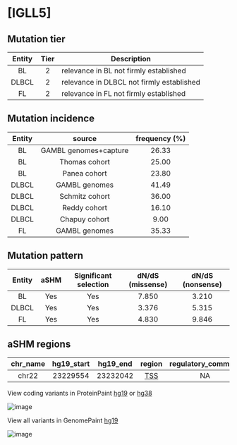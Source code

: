 # [IGLL5]

## Mutation tier

|Entity|Tier|Description                              |
|:------:|:----:|-----------------------------------------|
|BL    |2   |relevance in BL not firmly established   |
|DLBCL |2   |relevance in DLBCL not firmly established|
|FL    |2   |relevance in FL not firmly established   |
## Mutation incidence

|Entity|source               |frequency (%)|
|:------:|:---------------------:|:-------------:|
|BL    |GAMBL genomes+capture|26.33        |
|BL    |Thomas cohort        |25.00        |
|BL    |Panea cohort         |23.80        |
|DLBCL |GAMBL genomes        |41.49        |
|DLBCL |Schmitz cohort       |36.00        |
|DLBCL |Reddy cohort         |16.10        |
|DLBCL |Chapuy cohort        | 9.00        |
|FL    |GAMBL genomes        |35.33        |

## Mutation pattern

|Entity|aSHM|Significant selection|dN/dS (missense)|dN/dS (nonsense)|
|:------:|:----:|:---------------------:|:----------------:|:----------------:|
|BL    |Yes |Yes                  |7.850           |3.210           |
|DLBCL |Yes |Yes                  |3.376           |5.315           |
|FL    |Yes |Yes                  |4.830           |9.846           |

## aSHM regions

|chr_name|hg19_start|hg19_end|region                                                                                    |regulatory_comment|
|:--------:|:----------:|:--------:|:------------------------------------------------------------------------------------------:|:------------------:|
|chr22   |23229554  |23232042|[TSS](https://genome.ucsc.edu/s/rdmorin/GAMBL%20hg19?position=chr22%3A23229554%2D23232042)|NA                |


View coding variants in ProteinPaint [hg19](https://www.bcgsc.ca/downloads/morinlab/GAMBL/test/genes/IGLL5_protein.html)  or [hg38](https://www.bcgsc.ca/downloads/morinlab/GAMBL/test/genes/IGLL5_protein_hg38.html)

![image](../../images/proteinpaint/IGLL5_NM_001178126.svg)

View all variants in GenomePaint [hg19](https://www.bcgsc.ca/downloads/morinlab/GAMBL/test/genes/IGLL5.html)

![image](../../images/proteinpaint/IGLL5.svg)
